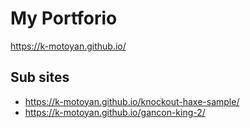 # My Portforio

https://k-motoyan.github.io/

## Sub sites

* https://k-motoyan.github.io/knockout-haxe-sample/
* https://k-motoyan.github.io/gancon-king-2/
